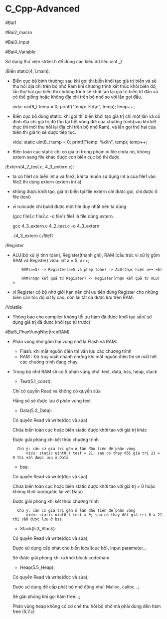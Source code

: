 # C_Cpp-Advanced

#Bai1

#Bai2_macro

#Bai3_input

#Bai4_Variable

Sử dụng thư viện stdint.h để dùng các kiểu dữ liêu uint _t

/Biến static(4_1.main):

- Biến cục bộ bình thường: sau khi gọi thì biến khởi tạo giá trị biến và sẽ thu hồi địa chỉ trên bộ nhớ Ram khi chương trình kết thúc khỏi biến đó, lần thứ hai gọi biến thì chương trình sẽ khởi tạo lại giá trị biến từ đầu và có thể giống hoặc không địa chỉ trên bộ nhớ so với lần gọi đầu.

    vidu: uint8_t temp = 0;
            printf("temp: %d\n", temp);
            temp++;

- Biến cục bố dùng static: khi gọi thì biến khởi tạo giá trị chỉ một lần và cố định địa chỉ giá trị đó tồn tại hết vòng đời của chương trình(sau khi kết thúc thì mới thu hồi lại địa chỉ trên bộ nhớ Ram), và lần gọi thứ hai của biến thì giá trị sẽ được tiếp tục.

    vidu:   static uint8_t temp = 0;
            printf("temp: %d\n", temp);
            temp++;

- Biến toàn cục static chỉ có giá trị trong phạm vi file chứa nó, không extern sang file khác được còn biến cục bộ thì được.

/Extern(4_2_test.c, 4_3_extern.c):

- ta có file1 có biến int a và file2. khi ta muốn sử dụng int a của file1 vào file2 thì dùng extern (extern int a)

- không được khởi tạo, giá trị biến tại file extern chỉ được gọi, chỉ được ở file (test)

- vì runcode chỉ build được một file duy nhất nên ta dùng:

    (gcc file1.c file2.c -o file1) file1 là file dùng extern.

    gcc 4_3_extern.c 4_2_test.c -o 4_3_extern 

    ./4_3_extern (./file1)

/Register

- ALU(bộ xử lý tính toán), Register(thanh ghi), RAM  (cấu trúc vi xử lý gồm RAM và Register)
    vidu: int a = 5;
          a++;
          
          RAM(a=5) -> Register(a=5 và phép toán) -> ALU(thực hiện a++ =6)
                                                    
          RAM(nhận kết quả từ Register) <- Register(nhận kết quả từ ALU) <-

- vì Register có bộ nhớ giới hạn nên chỉ ưu tiên dùng Register cho những biến cần tốc độ xử lý cao, còn lại tất cả được lưu trên RAM.

/Volatile
- Thông báo cho compiler không tối ưu hàm đã được khởi tạo sẵn( sử dụng giá trị đã được khởi tạo từ trước)


#Bai5_PhanVungNho(trenRAM)

- Phân vùng nhớ gồm hai vùng nhớ là Flash và RAM:

    + Flash: khi mất nguồn điện thì vẫn lưu các chương trình
    + RAM : Độ truy xuất nhanh nhưng khi mất nguồn điện thì sẽ mất hết các chương trình đang chạy

- Trong bộ nhớ RAM sẽ có 5 phân vùng nhớ: text, data, bss, heap, stack

    + Text(5.1_const):  

    Chỉ có quyền Read và không có quyền sửa
    
    Hằng số sẽ được lưu ở phân vùng text

    + Data(5.2_Data):   

    Có quyền Read và write(đọc và sửa)

    Chứa biến toàn cục hoặc biến static được khởi tạo với giá trị khác

    Được giải phóng khi kết thúc chương trình 

        Chú ý: căn cứ giá trị gán ở lần đầu tiên để phân vùng
            vidu: static uint8_t test = 21; sau có thay đổi giá trị 21 = 0 thì vẫn được lưu ở Data

    + bss: 

    Có quyền Read và write(đọc và sửa)

    Chứa biến toàn cục hoặc biến static được khởi tạo với giá trị = 0 hoặc không khởi tạo(ngược lại với Data)

    Được giải phóng khi kết thúc chương trình 


        Chú ý: căn cứ giá trị gán ở lần đầu tiên để phân vùng
            vidu: static uint8_t test = 0; sau có thay đổi giá trị 0 = 21 thì vẫn được lưu ở bss

    + Stack(5.3_Stack):     

    Có quyền Read và write(đọc và sửa); 

    Được sử dụng cấp phát cho biến local(cục bộ), input parameter...

    Sẽ được giải phóng khi ra khỏi block code/hàm

    + Heap(5.5_Heap):       

    Có quyền Read và write(đọc và sửa); 

    Được sử dụng để cấp phát bộ nhớ động như: Malloc, calloc...; 

    Sẽ giải phóng khi gọi hàm free...; 

    Phân vùng heap không có cơ chế thu hồi bộ nhớ mà phải dùng đến hàm free (5.7.c)